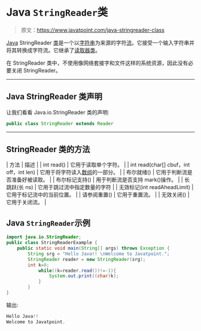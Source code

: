 # Java `StringReader`类

> 原文：<https://www.javatpoint.com/java-stringreader-class>

[Java](java-tutorial) StringReader [类](object-class)是一个以[字符串](java-string)为来源的字符[流](java-8-stream)。它接受一个输入字符串并将其转换成字符流。它继承了[读取器类](java-reader-class)。

在 StringReader 类中，不使用像网络套接字和文件这样的系统资源，因此没有必要关闭 StringReader。

* * *

## Java StringReader 类声明

让我们看看 Java.io.StringReader 类的声明:

```java
public class StringReader extends Reader

```

* * *

## StringReader 类的方法

| 方法 | 描述 |
| int read() | 它用于读取单个字符。 |
| int read(char[] cbuf，int off，int len) | 它用于将字符读入[数组](array-in-java)的一部分。 |
| 布尔就绪() | 它用于判断流是否准备好被读取。 |
| 布尔标记支持() | 用于判断流是否支持 mark()操作。 |
| 长跳跃(长 ns) | 它用于跳过流中指定数量的字符 |
| 无效标记(int readAheadLimit) | 它用于标记流中的当前位置。 |
| 请参阅重置() | 它用于重置流。 |
| 无效关闭() | 它用于关闭流。 |

## Java `StringReader`示例

```java
import java.io.StringReader;
public class StringReaderExample {
	public static void main(String[] args) throws Exception {
        String srg = "Hello Java!! \nWelcome to Javatpoint.";
        StringReader reader = new StringReader(srg);
        int k=0;
			while((k=reader.read())!=-1){
				System.out.print((char)k);
			}
        }
}

```

输出:

```java
Hello Java!! 
Welcome to Javatpoint.

```